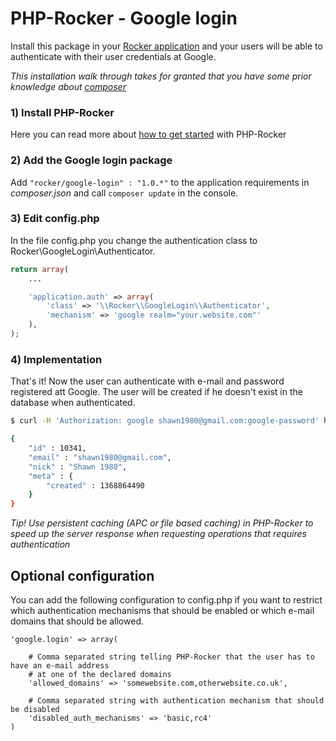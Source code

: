 # PHP-Rocker - Google login

Install this package in your [Rocker application](https://github.com/victorjonsson/PHP-Rocker) and your users will be able
 to authenticate with their user credentials at Google.

*This installation walk through takes for granted that you have some prior knowledge about [composer](http://getcomposer.org)*

### 1) Install PHP-Rocker

Here you can read more about [how to get started](https://github.com/victorjonsson/PHP-Rocker#installation) with PHP-Rocker

### 2) Add the Google login package

Add `"rocker/google-login" : "1.0.*"` to the application requirements in *composer.json* and call `composer update` in
the console.

### 3) Edit config.php

In the file config.php you change the authentication class to Rocker\\GoogleLogin\\Authenticator.

```php
return array(
    ...

    'application.auth' => array(
        'class' => '\\Rocker\\GoogleLogin\\Authenticator',
        'mechanism' => 'google realm="your.website.com"'
    ),
);
```


### 4) Implementation

That's it! Now the user can authenticate with e-mail and password registered att Google. The user will be created if
he doesn't exist in the database when authenticated.


```bash
$ curl -H 'Authorization: google shawn1980@gmail.com:google-password' https://www.website.com/api/me

{
    "id" : 10341,
    "email" : "shawn1980@gmail.com",
    "nick" : "Shawn 1980",
    "meta" : {
        "created" : 1368864490
    }
}
```

*Tip! Use persistent caching (APC or file based caching) in PHP-Rocker to speed up the server response when requesting
operations that requires authentication*

## Optional configuration

You can add the following configuration to config.php if you want to restrict which authentication mechanisms
that should be enabled or which e-mail domains that should be allowed.

```
'google.login' => array(

    # Comma separated string telling PHP-Rocker that the user has to have an e-mail address
    # at one of the declared domains
    'allowed_domains' => 'somewebsite.com,otherwebsite.co.uk',

    # Comma separated string with authentication mechanism that should be disabled
    'disabled_auth_mechanisms' => 'basic,rc4'
)
```
